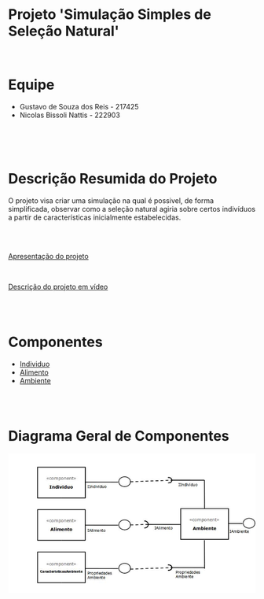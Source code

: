 # Projeto 'Simulação Simples de Seleção Natural'
<br>

# Equipe
* Gustavo de Souza dos Reis - 217425
* Nicolas Bissoli Nattis - 222903
<br>
<br>
<br>

# Descrição Resumida do Projeto
O projeto visa criar uma simulação na qual é possivel, de forma simplificada, observar como a seleção natural agiria sobre certos indivíduos a partir de características inicialmente estabelecidas.

<br>
<br>

[Apresentação do projeto](https://docs.google.com/presentation/d/1VNRqjlXSO0DlfJKghyU4DFAkQsdF8YDgi9pIIya53mk/edit?usp=sharing)

<br>

[Descrição do projeto em vídeo](https://youtu.be/5YG_XTaacII)

<br>
<br>

# Componentes
* [Individuo](docs/Individuo.md)
* [Alimento](docs/Alimento.md)
* [Ambiente](docs/Ambiente.md)

<br>
<br>

# Diagrama Geral de Componentes
![Fluxo de Componentes](docs/FluxoComponentes.jpg)
